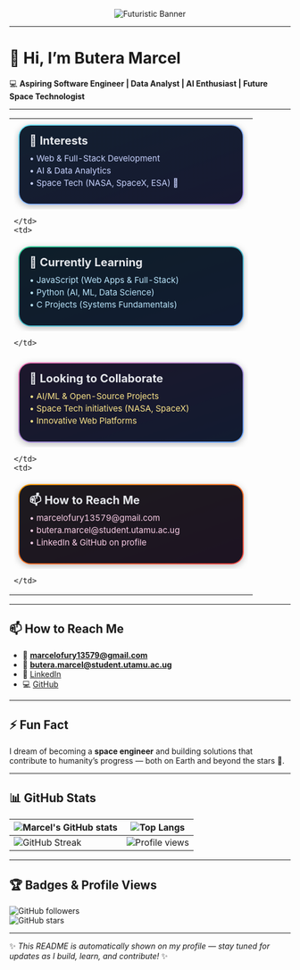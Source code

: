 <!-- Futuristic Banner -->
<p align="center">
  <img src="https://readme-typing-svg.demolab.com?font=Orbitron&size=32&pause=1000&color=00D1FF&center=true&vCenter=true&width=800&lines=🚀+Butera+Marcel;💻+Software+Engineer+%7C+Data+Analyst+%7C+AI+Enthusiast;🌌+Dreaming+of+Space+Tech+%26+NASA+Projects;⚡+Building+the+Future+One+Line+at+a+Time" alt="Futuristic Banner" />
</p>

---



# 👋 Hi, I’m **Butera Marcel**  

💻 **Aspiring Software Engineer | Data Analyst | AI Enthusiast | Future Space Technologist**  

---

<div align="center">

<table>
  <tr>
    <td>

<!-- Card 1: Interests -->
<svg width="420" height="160" viewBox="0 0 420 160" xmlns="http://www.w3.org/2000/svg">
  <defs>
    <linearGradient id="g1" x1="0" y1="0" x2="1" y2="1">
      <stop offset="0%" stop-color="#6EE7F9"/>
      <stop offset="100%" stop-color="#A78BFA"/>
    </linearGradient>
    <filter id="s1" x="-20%" y="-20%" width="140%" height="140%">
      <feDropShadow dx="0" dy="3" stdDeviation="6" flood-opacity="0.25"/>
    </filter>
  </defs>
  <rect x="8" y="8" rx="22" ry="22" width="404" height="144" fill="url(#g1)" filter="url(#s1)"/>
  <rect x="10" y="10" rx="20" ry="20" width="400" height="140" fill="#0B1020" opacity="0.92"/>

  <text x="28" y="44" fill="#E5E7EB" font-size="20" font-family="Inter, Segoe UI, Roboto, Arial" font-weight="700">
    👀 Interests
  </text>
  <text x="28" y="74" fill="#C7D2FE" font-size="15" font-family="Inter, Segoe UI, Roboto, Arial">
    • Web & Full-Stack Development
  </text>
  <text x="28" y="96" fill="#C7D2FE" font-size="15" font-family="Inter, Segoe UI, Roboto, Arial">
    • AI & Data Analytics
  </text>
  <text x="28" y="118" fill="#C7D2FE" font-size="15" font-family="Inter, Segoe UI, Roboto, Arial">
    • Space Tech (NASA, SpaceX, ESA) 🚀
  </text>
</svg>

    </td>
    <td>

<!-- Card 2: Currently Learning -->
<svg width="420" height="160" viewBox="0 0 420 160" xmlns="http://www.w3.org/2000/svg">
  <defs>
    <linearGradient id="g2" x1="0" y1="0" x2="1" y2="1">
      <stop offset="0%" stop-color="#34D399"/>
      <stop offset="100%" stop-color="#60A5FA"/>
    </linearGradient>
    <filter id="s2" x="-20%" y="-20%" width="140%" height="140%">
      <feDropShadow dx="0" dy="3" stdDeviation="6" flood-opacity="0.25"/>
    </filter>
  </defs>
  <rect x="8" y="8" rx="22" ry="22" width="404" height="144" fill="url(#g2)" filter="url(#s2)"/>
  <rect x="10" y="10" rx="20" ry="20" width="400" height="140" fill="#0B1020" opacity="0.92"/>

  <text x="28" y="44" fill="#E5E7EB" font-size="20" font-family="Inter, Segoe UI, Roboto, Arial" font-weight="700">
    🌱 Currently Learning
  </text>
  <text x="28" y="74" fill="#BAE6FD" font-size="15" font-family="Inter, Segoe UI, Roboto, Arial">
    • JavaScript (Web Apps & Full-Stack)
  </text>
  <text x="28" y="96" fill="#BAE6FD" font-size="15" font-family="Inter, Segoe UI, Roboto, Arial">
    • Python (AI, ML, Data Science)
  </text>
  <text x="28" y="118" fill="#BAE6FD" font-size="15" font-family="Inter, Segoe UI, Roboto, Arial">
    • C Projects (Systems Fundamentals)
  </text>
</svg>

    </td>
  </tr>
  <tr>
    <td>

<!-- Card 3: Collaborate On -->
<svg width="420" height="160" viewBox="0 0 420 160" xmlns="http://www.w3.org/2000/svg">
  <defs>
    <linearGradient id="g3" x1="0" y1="0" x2="1" y2="1">
      <stop offset="0%" stop-color="#F472B6"/>
      <stop offset="100%" stop-color="#60A5FA"/>
    </linearGradient>
    <filter id="s3" x="-20%" y="-20%" width="140%" height="140%">
      <feDropShadow dx="0" dy="3" stdDeviation="6" flood-opacity="0.25"/>
    </filter>
  </defs>
  <rect x="8" y="8" rx="22" ry="22" width="404" height="144" fill="url(#g3)" filter="url(#s3)"/>
  <rect x="10" y="10" rx="20" ry="20" width="400" height="140" fill="#0B1020" opacity="0.92"/>

  <text x="28" y="44" fill="#E5E7EB" font-size="20" font-family="Inter, Segoe UI, Roboto, Arial" font-weight="700">
    💞️ Looking to Collaborate
  </text>
  <text x="28" y="74" fill="#FDE68A" font-size="15" font-family="Inter, Segoe UI, Roboto, Arial">
    • AI/ML & Open-Source Projects
  </text>
  <text x="28" y="96" fill="#FDE68A" font-size="15" font-family="Inter, Segoe UI, Roboto, Arial">
    • Space Tech initiatives (NASA, SpaceX)
  </text>
  <text x="28" y="118" fill="#FDE68A" font-size="15" font-family="Inter, Segoe UI, Roboto, Arial">
    • Innovative Web Platforms
  </text>
</svg>

    </td>
    <td>

<!-- Card 4: Contact -->
<svg width="420" height="160" viewBox="0 0 420 160" xmlns="http://www.w3.org/2000/svg">
  <defs>
    <linearGradient id="g4" x1="0" y1="0" x2="1" y2="1">
      <stop offset="0%" stop-color="#F59E0B"/>
      <stop offset="100%" stop-color="#EF4444"/>
    </linearGradient>
    <filter id="s4" x="-20%" y="-20%" width="140%" height="140%">
      <feDropShadow dx="0" dy="3" stdDeviation="6" flood-opacity="0.25"/>
    </filter>
  </defs>
  <rect x="8" y="8" rx="22" ry="22" width="404" height="144" fill="url(#g4)" filter="url(#s4)"/>
  <rect x="10" y="10" rx="20" ry="20" width="400" height="140" fill="#0B1020" opacity="0.92"/>

  <text x="28" y="44" fill="#E5E7EB" font-size="20" font-family="Inter, Segoe UI, Roboto, Arial" font-weight="700">
    📫 How to Reach Me
  </text>
  <text x="28" y="74" fill="#FBCFE8" font-size="15" font-family="Inter, Segoe UI, Roboto, Arial">
    • marcelofury13579@gmail.com
  </text>
  <text x="28" y="96" fill="#FBCFE8" font-size="15" font-family="Inter, Segoe UI, Roboto, Arial">
    • butera.marcel@student.utamu.ac.ug
  </text>
  <text x="28" y="118" fill="#FBCFE8" font-size="15" font-family="Inter, Segoe UI, Roboto, Arial">
    • LinkedIn & GitHub on profile
  </text>
</svg>

    </td>
  </tr>
</table>

</div>

---

## 📫 How to Reach Me  
- 📧 **marcelofury13579@gmail.com**  
- 📧 **butera.marcel@student.utamu.ac.ug**  
- 🔗 [LinkedIn](https://www.linkedin.com/in/butera-marcel-68368a32b)  
- 💻 [GitHub](https://github.com/Marcelofury)  

---

## ⚡ Fun Fact  
I dream of becoming a **space engineer** and building solutions that contribute to humanity’s progress — both on Earth and beyond the stars 🌌.  

---

## 📊 GitHub Stats  

<div align="center">

| ![Marcel's GitHub stats](https://github-readme-stats.vercel.app/api?username=Marcelofury&show_icons=true&theme=radical) | ![Top Langs](https://github-readme-stats.vercel.app/api/top-langs/?username=Marcelofury&layout=compact&theme=radical) |
|---|---|
| ![GitHub Streak](https://streak-stats.demolab.com?user=Marcelofury&theme=radical&border_radius=10) | ![Profile views](https://komarev.com/ghpvc/?username=Marcelofury&label=Profile%20Views&color=0e75b6&style=flat) |

</div>

---

## 🏆 Badges & Profile Views  

![GitHub followers](https://img.shields.io/github/followers/Marcelofury?label=Followers&style=social)  
![GitHub stars](https://img.shields.io/github/stars/Marcelofury?affiliations=OWNER%2CCOLLABORATOR&style=social)  

---

✨ *This README is automatically shown on my profile — stay tuned for updates as I build, learn, and contribute!* ✨  
